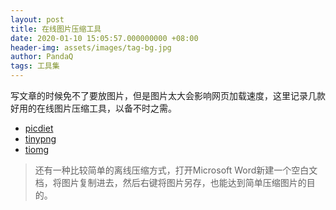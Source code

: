 ```yaml
---
layout: post
title: 在线图片压缩工具
date: 2020-01-10 15:05:57.000000000 +08:00
header-img: assets/images/tag-bg.jpg
author: PandaQ
tags: 工具集
---
```


写文章的时候免不了要放图片，但是图片太大会影响网页加载速度，这里记录几款好用的在线图片压缩工具，以备不时之需。

- <a href="https://www.picdiet.com/zh-cn" target="_blank">picdiet</a>
- <a href="https://tinypng.com" target="_blank">tinypng</a>
- <a href="https://tiomg.org/image" target="_blank">tiomg</a>

>还有一种比较简单的离线压缩方式，打开Microsoft Word新建一个空白文档，将图片复制进去，然后右键将图片另存，也能达到简单压缩图片的目的。


